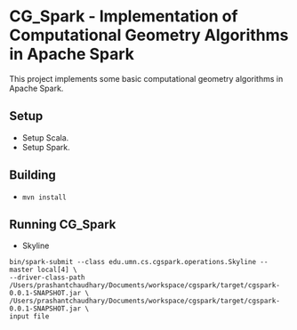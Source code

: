 # CG\_Spark - Implementation of Computational Geometry Algorithms in Apache Spark

This project implements some basic computational geometry algorithms in Apache
Spark.

## Setup
 * Setup Scala.
 * Setup Spark.

## Building
 * ```mvn install```

## Running CG\_Spark
 
 * Skyline

```
bin/spark-submit --class edu.umn.cs.cgspark.operations.Skyline --master local[4] \ 
--driver-class-path /Users/prashantchaudhary/Documents/workspace/cgspark/target/cgspark-0.0.1-SNAPSHOT.jar \ 
/Users/prashantchaudhary/Documents/workspace/cgspark/target/cgspark-0.0.1-SNAPSHOT.jar \
input file
```

